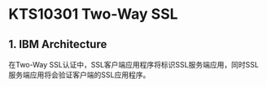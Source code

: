 # KTS10301 Two-Way SSL

## 1. IBM Architecture

在Two-Way SSL认证中，SSL客户端应用程序将标识SSL服务端应用，同时SSL服务端应用将会验证客户端的SSL应用程序。



